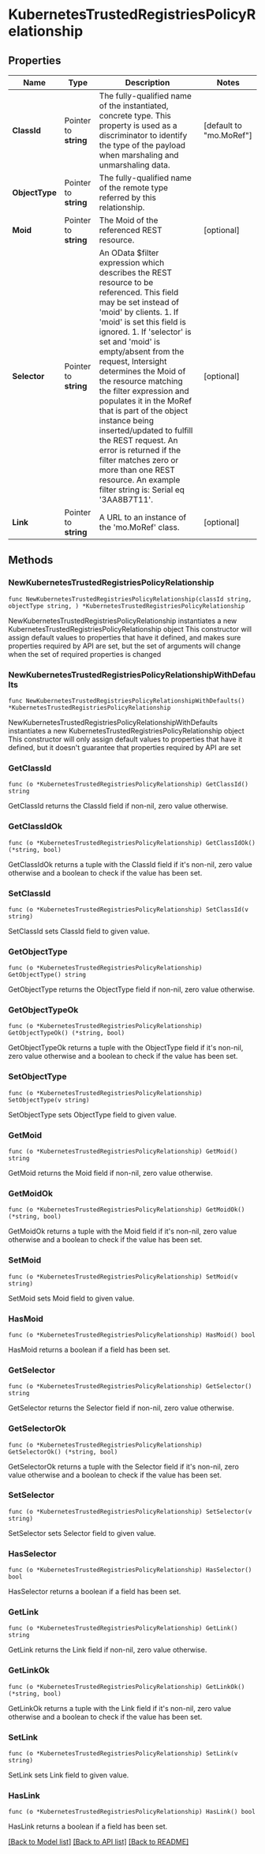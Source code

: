 # KubernetesTrustedRegistriesPolicyRelationship

## Properties

Name | Type | Description | Notes
------------ | ------------- | ------------- | -------------
**ClassId** | Pointer to **string** | The fully-qualified name of the instantiated, concrete type. This property is used as a discriminator to identify the type of the payload when marshaling and unmarshaling data. | [default to "mo.MoRef"]
**ObjectType** | Pointer to **string** | The fully-qualified name of the remote type referred by this relationship. | 
**Moid** | Pointer to **string** | The Moid of the referenced REST resource. | [optional] 
**Selector** | Pointer to **string** | An OData $filter expression which describes the REST resource to be referenced. This field may be set instead of &#39;moid&#39; by clients. 1. If &#39;moid&#39; is set this field is ignored. 1. If &#39;selector&#39; is set and &#39;moid&#39; is empty/absent from the request, Intersight determines the Moid of the resource matching the filter expression and populates it in the MoRef that is part of the object instance being inserted/updated to fulfill the REST request. An error is returned if the filter matches zero or more than one REST resource. An example filter string is: Serial eq &#39;3AA8B7T11&#39;. | [optional] 
**Link** | Pointer to **string** | A URL to an instance of the &#39;mo.MoRef&#39; class. | [optional] 

## Methods

### NewKubernetesTrustedRegistriesPolicyRelationship

`func NewKubernetesTrustedRegistriesPolicyRelationship(classId string, objectType string, ) *KubernetesTrustedRegistriesPolicyRelationship`

NewKubernetesTrustedRegistriesPolicyRelationship instantiates a new KubernetesTrustedRegistriesPolicyRelationship object
This constructor will assign default values to properties that have it defined,
and makes sure properties required by API are set, but the set of arguments
will change when the set of required properties is changed

### NewKubernetesTrustedRegistriesPolicyRelationshipWithDefaults

`func NewKubernetesTrustedRegistriesPolicyRelationshipWithDefaults() *KubernetesTrustedRegistriesPolicyRelationship`

NewKubernetesTrustedRegistriesPolicyRelationshipWithDefaults instantiates a new KubernetesTrustedRegistriesPolicyRelationship object
This constructor will only assign default values to properties that have it defined,
but it doesn't guarantee that properties required by API are set

### GetClassId

`func (o *KubernetesTrustedRegistriesPolicyRelationship) GetClassId() string`

GetClassId returns the ClassId field if non-nil, zero value otherwise.

### GetClassIdOk

`func (o *KubernetesTrustedRegistriesPolicyRelationship) GetClassIdOk() (*string, bool)`

GetClassIdOk returns a tuple with the ClassId field if it's non-nil, zero value otherwise
and a boolean to check if the value has been set.

### SetClassId

`func (o *KubernetesTrustedRegistriesPolicyRelationship) SetClassId(v string)`

SetClassId sets ClassId field to given value.


### GetObjectType

`func (o *KubernetesTrustedRegistriesPolicyRelationship) GetObjectType() string`

GetObjectType returns the ObjectType field if non-nil, zero value otherwise.

### GetObjectTypeOk

`func (o *KubernetesTrustedRegistriesPolicyRelationship) GetObjectTypeOk() (*string, bool)`

GetObjectTypeOk returns a tuple with the ObjectType field if it's non-nil, zero value otherwise
and a boolean to check if the value has been set.

### SetObjectType

`func (o *KubernetesTrustedRegistriesPolicyRelationship) SetObjectType(v string)`

SetObjectType sets ObjectType field to given value.


### GetMoid

`func (o *KubernetesTrustedRegistriesPolicyRelationship) GetMoid() string`

GetMoid returns the Moid field if non-nil, zero value otherwise.

### GetMoidOk

`func (o *KubernetesTrustedRegistriesPolicyRelationship) GetMoidOk() (*string, bool)`

GetMoidOk returns a tuple with the Moid field if it's non-nil, zero value otherwise
and a boolean to check if the value has been set.

### SetMoid

`func (o *KubernetesTrustedRegistriesPolicyRelationship) SetMoid(v string)`

SetMoid sets Moid field to given value.

### HasMoid

`func (o *KubernetesTrustedRegistriesPolicyRelationship) HasMoid() bool`

HasMoid returns a boolean if a field has been set.

### GetSelector

`func (o *KubernetesTrustedRegistriesPolicyRelationship) GetSelector() string`

GetSelector returns the Selector field if non-nil, zero value otherwise.

### GetSelectorOk

`func (o *KubernetesTrustedRegistriesPolicyRelationship) GetSelectorOk() (*string, bool)`

GetSelectorOk returns a tuple with the Selector field if it's non-nil, zero value otherwise
and a boolean to check if the value has been set.

### SetSelector

`func (o *KubernetesTrustedRegistriesPolicyRelationship) SetSelector(v string)`

SetSelector sets Selector field to given value.

### HasSelector

`func (o *KubernetesTrustedRegistriesPolicyRelationship) HasSelector() bool`

HasSelector returns a boolean if a field has been set.

### GetLink

`func (o *KubernetesTrustedRegistriesPolicyRelationship) GetLink() string`

GetLink returns the Link field if non-nil, zero value otherwise.

### GetLinkOk

`func (o *KubernetesTrustedRegistriesPolicyRelationship) GetLinkOk() (*string, bool)`

GetLinkOk returns a tuple with the Link field if it's non-nil, zero value otherwise
and a boolean to check if the value has been set.

### SetLink

`func (o *KubernetesTrustedRegistriesPolicyRelationship) SetLink(v string)`

SetLink sets Link field to given value.

### HasLink

`func (o *KubernetesTrustedRegistriesPolicyRelationship) HasLink() bool`

HasLink returns a boolean if a field has been set.


[[Back to Model list]](../README.md#documentation-for-models) [[Back to API list]](../README.md#documentation-for-api-endpoints) [[Back to README]](../README.md)



